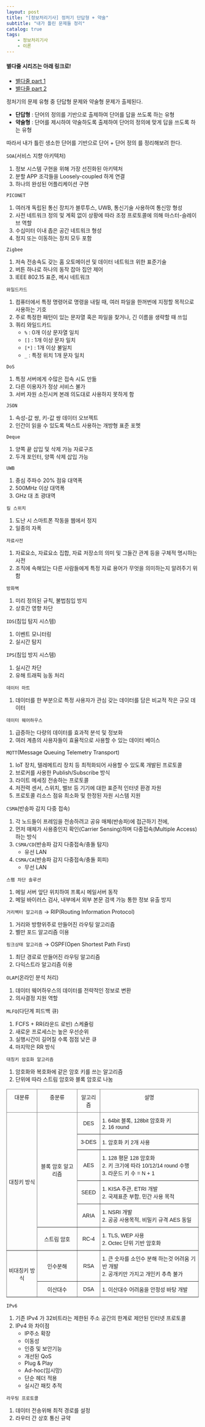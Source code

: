 ```yaml
---
layout: post
title: "[정보처리기사] 정처기 단답형 + 약술"
subtitle: "내가 틀린 문제들 정리"
catalog: true
tags:
    - 정보처리기사
    - 이론
---
```


#### 별다줄 시리즈는 아래 링크로!
- [별다줄 part 1](https://fray-cloud.github.io/2021/06/19/exam-reduce-word/)
- [별다줄 part 2](https://fray-cloud.github.io/2021/06/19/exam-reduce-word_2/)

정처기의 문제 유형 중 단답형 문제와 약술형 문제가 출제된다.
- **단답형** : 단어의 정의를 기반으로 출제하여 단어를 답을 쓰도록 하는 유형
- **약술형** : 단어를 제시하여 약술하도록 출제하여 단어의 정의에 맞게 답을 쓰도록 하는 유형

따라서 내가 틀린 생소한 단어를 기반으로 단어 + 단어 정의 를 정리해보려 한다.

`SOA`(서비스 지향 아키텍처)
1. 정보 시스템 구현을 위해 가장 선진화된 아키텍처
2. 분할 APP 조각들을 Loosely-coupled 하게 연결
3. 하나의 완성된 어플리케이션 구현

`PICONET`
1. 여러개 독립된 통신 장치가 블루투스, UWB, 통신기술 사용하여 통신망 형성
2. 사전 네트워크 정의 및 계획 없이 상황에 따라 조정 프로토콜에 의해 마스터-슬레이브 역할
3. 수십미터 이내 좁은 공간 네트워크 형성
4. 정지 또는 이동하는 장치 모두 포함

`Zigbee`
1. 저속 전송속도 갖는 홈 오토메이션 및 데이터 네트워크 위한 표준기술
2. 버튼 하나로 하나의 동작 잡아 집안 제어
3. IEEE 802.15 표준, 메시 네트워크

`와일드카드`
1. 컴퓨터에서 특정 명령어로 명령을 내릴 때, 여러 파일을 한꺼번에 지정할 목적으로 사용하는 기호
2. 주로 특정한 패턴이 있는 문자열 혹은 파일을 찾거나, 긴 이름을 생략할 때 쓰임
3. 쿼리 와일드카드
    - `%` : 0개 이상 문자열 일치
    - `[]` : 1개 이상 문자 일치
    - `[*]` : 1개 이상 불일치
    - `_` : 특정 위치 1개 문자 일치
    
`DoS`
1. 특정 서버에게 수많은 접속 시도 만듦
2. 다른 이용자가 정상 서비스 불가
3. 서버 자원 소진시켜 본래 의도대로 사용하지 못하게 함

`JSON`
1. 속성-값 쌍, 키-값 쌍 데이터 오브젝트
2. 인간이 읽을 수 있도록 텍스트 사용하는 개방형 표준 포멧

`Deque`
1. 양쪽 끝 삽입 및 삭제 가능 자료구조
2. 두개 포인터, 양쪽 삭제 삽입 가능

`UWB`
1. 중심 주파수 20% 점유 대역폭
2. 500MHz 이상 대역폭
3. GHz 대 초 광대역

`킬 스위치`
1. 도난 시 스마트폰 작동을 웹에서 정지
2. 일종의 자폭

`자료사전`
1. 자료요소, 자료요소 집합, 자료 저장소의 의미 및 그들간 관계 등을 구체적 명시하는 사전
2. 조직에 속해있는 다른 사람들에게 특정 자료 용어가 무엇을 의미하는지 알려주기 위함

`방화벽`
1. 미리 정의된 규칙, 불법침입 방지
2. 상호간 영향 차단

`IDS`(침입 탐지 시스템)
1. 이벤트 모니터링
2. 실시간 탐지

`IPS`(침입 방지 시스템)
1. 실시간 차단
2. 유해 트래픽 능동 처리

`데이터 마트`
1. 데이터를 한 부분으로 특정 사용자가 관심 갖는 데이터를 담은 비교적 작은 규모 데이터

`데이터 웨어하우스`
1. 급증하는 다량의 데이터를 효과적 분석 및 정보화
2. 여러 계층의 사용자들이 효율적으로 사용할 수 있는 데이터 베이스

`MQTT`(Message Queuing Telemetry Transport)
1. IoT 장치, 텔레메트리 장치 등 최적화되어 사용할 수 있도록 개발된 프로토콜
2. 브로커를 사용한 Publish/Subscribe 방식
3. 라이트 메세징 전송하는 프로토콜
4. 저전력 센서, 스위치, 밸브 등 기기에 대한 표준적 인터넷 환경 자원
5. 프로토콜 리소스 점유 최소화 및 한정된 자원 시스템 지원

`CSMA`(반송파 감지 다중 접속)
1. 각 노드들이 프레임을 전송하려고 공유 매체(반송파)에 접근하기 전에,
2. 먼저 매체가 사용중인지 확인(Carrier Sensing)하며 다중접속(Multiple Access)하는 방식
3. `CSMA/CD`(반송파 감지 다중접속/충돌 탐지)
    - 유선 LAN
4. `CSMA/CA`(반송파 감지 다중접속/충돌 회피)
    - 무선 LAN
    
`스팸 차단 솔루션`
1. 메일 서버 앞단 위치하여 프록시 메일서버 동작
2. 메일 바이러스 검사, 내부에서 외부 본문 검색 가능 통한 정보 유출 방지

`거리벡터 알고리즘` → RIP(Routing Information Protocol)

1. 거리와 방향위주로 만들어진 라우팅 알고리즘
2. 벨만 포드 알고리즘 이용

`링크상태 알고리즘` → OSPF(Open Shortest Path First)
1. 최단 경로로 만들어진 라우팅 알고리즘
2. 다익스트라 알고리즘 이용

`OLAP`(온라인 분석 처리)
1. 데이터 웨어하우스의 데이터를 전략적인 정보로 변환
2. 의사결정 지원 역할

`MLFQ`(다단계 피드백 큐)
1. FCFS + RR(라운드 로빈) 스케쥴링
2. 새로운 프로세스는 높은 우선순위
3. 실행시간이 길어질 수록 점점 낮은 큐
4. 마지막은 RR 방식

`대칭키 암호화 알고리즘`
1. 암호화와 복호화에 같은 암호 키를 쓰는 알고리즘
2. 단위에 따라 스트림 암호와 블록 암호로 나눔


<style type="text/css">
.tg  {border-collapse:collapse;border-spacing:0;}
.tg td{border-color:black;border-style:solid;border-width:1px;font-family:Arial, sans-serif;font-size:14px;
  overflow:hidden;padding:10px 5px;word-break:normal;}
.tg th{border-color:black;border-style:solid;border-width:1px;font-family:Arial, sans-serif;font-size:14px;
  font-weight:normal;overflow:hidden;padding:10px 5px;word-break:normal;}
.tg .tg-9wq8{border-color:inherit;text-align:center;vertical-align:middle}
.tg .tg-c3ow{border-color:inherit;text-align:center;vertical-align:top}
.tg .tg-0pky{border-color:inherit;text-align:left;vertical-align:top}
</style>
<table class="tg">
<thead>
  <tr>
    <th class="tg-c3ow">대분류</th>
    <th class="tg-c3ow">중분류</th>
    <th class="tg-c3ow">알고리즘</th>
    <th class="tg-c3ow">설명</th>
  </tr>
</thead>
<tbody>
  <tr>
    <td class="tg-9wq8" rowspan="6">대칭키 방식</td>
    <td class="tg-9wq8" rowspan="5">블록 암호 알고리즘</td>
    <td class="tg-9wq8">DES</td>
    <td class="tg-0pky">1. 64bit 블록, 128bit 암호화 키<br>2. 16 round</td>
  </tr>
  <tr>
    <td class="tg-9wq8">3-DES</td>
    <td class="tg-0pky">1. 암호화 키 2개 사용</td>
  </tr>
  <tr>
    <td class="tg-9wq8">AES</td>
    <td class="tg-0pky">1. 128 평문 128 암호화<br>2. 키 크기에 따라 10/12/14 round 수행<br>3. 라운드 키 수 = N + 1</td>
  </tr>
  <tr>
    <td class="tg-9wq8">SEED</td>
    <td class="tg-0pky">1. KISA 주관, ETRI 개발<br>2. 국제표준 부합, 민간 사용 목적</td>
  </tr>
  <tr>
    <td class="tg-9wq8">ARIA</td>
    <td class="tg-0pky">1. NSRI 개발<br>2. 공공 사용목적, 비밀키 규격 AES 동일</td>
  </tr>
  <tr>
    <td class="tg-9wq8">스트림 암호</td>
    <td class="tg-9wq8">RC-4</td>
    <td class="tg-0pky">1. TLS, WEP 사용<br>2. Octec 단위 기반 암호화</td>
  </tr>
  <tr>
    <td class="tg-9wq8" rowspan="2">비대칭키 방식</td>
    <td class="tg-9wq8">인수분해</td>
    <td class="tg-9wq8">RSA</td>
    <td class="tg-0pky">1. 큰 숫자를 소인수 분해 하는것 어려움 기반 개발<br>2. 공개키만 가지고 개인키 추측 불가</td>
  </tr>
  <tr>
    <td class="tg-9wq8">이산대수</td>
    <td class="tg-9wq8">DSA</td>
    <td class="tg-0pky">1. 이산대수 어려움을 안정성 바탕 개발</td>
  </tr>
</tbody>
</table>

`IPv6`
1. 기존 IPv4 가 32비트라는 제한된 주소 공간의 한계로 제안된 인터넷 프로토콜
2. IPv4 와 차이점
    - IP주소 확장
    - 이동성
    - 인증 및 보안기능
    - 개선된 QoS
    - Plug & Play
    - Ad-hoc(임시망)
    - 단순 헤더 적용
    - 실시간 패킷 추적
    
`라우팅 프로토콜`
1. 데이터 전송위해 최적 경로를 설정
2. 라우터 간 상호 통신 규약